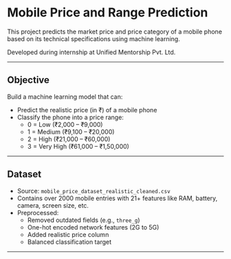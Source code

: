 # Mobile Price and Range Prediction

This project predicts the market price and price category of a mobile phone based on its technical specifications using machine learning.

Developed during internship at Unified Mentorship Pvt. Ltd.

---

## Objective

Build a machine learning model that can:

- Predict the realistic price (in ₹) of a mobile phone
- Classify the phone into a price range:
  - 0 = Low (₹2,000 – ₹9,000)
  - 1 = Medium (₹9,100 – ₹20,000)
  - 2 = High (₹21,000 – ₹60,000)
  - 3 = Very High (₹61,000 – ₹1,50,000)

---

## Dataset

- Source: `mobile_price_dataset_realistic_cleaned.csv`
- Contains over 2000 mobile entries with 21+ features like RAM, battery, camera, screen size, etc.
- Preprocessed:
  - Removed outdated fields (e.g., `three_g`)
  - One-hot encoded network features (2G to 5G)
  - Added realistic price column
  - Balanced classification target

---


